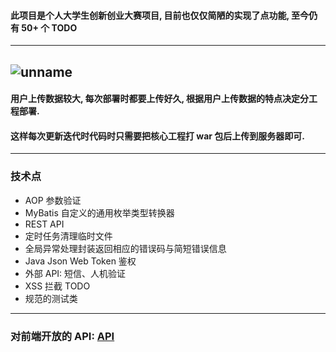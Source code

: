 #### 此项目是个人大学生创新创业大赛项目, 目前也仅仅简陋的实现了点功能, 至今仍有 50+ 个 TODO  
---
![unname](https://t1.picb.cc/uploads/2019/04/09/VxRHF7.png)
---  
#### 用户上传数据较大, 每次部署时都要上传好久, 根据用户上传数据的特点决定分工程部署.
#### 这样每次更新迭代时代码时只需要把核心工程打 war 包后上传到服务器即可.
---
### 技术点
* AOP 参数验证
* MyBatis 自定义的通用枚举类型转换器
* REST API
* 定时任务清理临时文件
* 全局异常处理封装返回相应的错误码与简短错误信息
* Java Json Web Token 鉴权
* 外部 API: 短信、人机验证
* XSS 拦截 TODO 
* 规范的测试类
---  
### 对前端开放的 API: [API](https://www.eolinker.com/#/share/index?shareCode=9kujMK)
